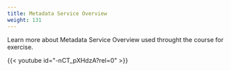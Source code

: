 ```yaml
---
title: Metadata Service Overview
weight: 131
---
```


Learn more about Metadata Service Overview used throught the course for exercise.

{{< youtube id="-nCT_pXHdzA?rel=0"  >}}
